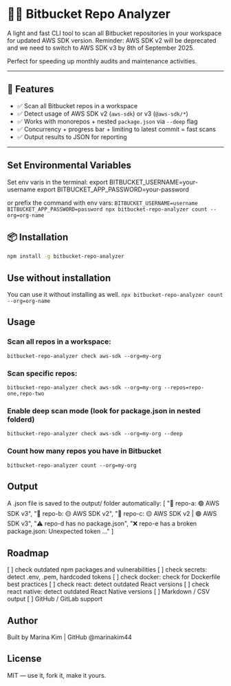 # 🕵️‍♀️ Bitbucket Repo Analyzer

A light and fast CLI tool to scan all Bitbucket repositories in your workspace for updated AWS SDK version.
Reminder: AWS SDK v2 will be deprecated and we need to switch to AWS SDK v3 by 8th of September 2025.

Perfect for speeding up monthly audits and maintenance activities.

---

## 🚀 Features

- ✅ Scan all Bitbucket repos in a workspace
- ✅ Detect usage of AWS SDK v2 (`aws-sdk`) or v3 (`@aws-sdk/*`)
- ✅ Works with monorepos + nested `package.json` via `--deep` flag
- ✅ Concurrency + progress bar + limiting to latest commit = fast scans
- ✅ Output results to JSON for reporting

---

## Set Environmental Variables

Set env varis in the terminal:
export BITBUCKET_USERNAME=your-username
export BITBUCKET_APP_PASSWORD=your-password

or prefix the command with env vars:
`BITBUCKET_USERNAME=username BITBUCKET_APP_PASSWORD=password npx bitbucket-repo-analyzer count --org=org-name`

## 📦 Installation

```bash
npm install -g bitbucket-repo-analyzer
```

## Use without installation

You can use it without installing as well.
`npx bitbucket-repo-analyzer count --org=org-name`

## Usage

### Scan all repos in a workspace:

`bitbucket-repo-analyzer check aws-sdk --org=my-org`

### Scan specific repos:

`bitbucket-repo-analyzer check aws-sdk --org=my-org --repos=repo-one,repo-two`

### Enable deep scan mode (look for package.json in nested folderd)

`bitbucket-repo-analyzer check aws-sdk --org=my-org --deep`

### Count how many repos you have in Bitbucket

`bitbucket-repo-analyzer count --org=my-org`

## Output

A .json file is saved to the output/ folder automatically:
[
"🔎 repo-a: 🟢 AWS SDK v3",
"🔎 repo-b: 🟡 AWS SDK v2",
"🔎 repo-c: 🟡 AWS SDK v2 | 🟢 AWS SDK v3",
"⚠️ repo-d has no package.json",
"❌ repo-e has a broken package.json: Unexpected token ..."
]

## Roadmap

[ ] check outdated npm packages and vulnerabilities
[ ] check secrets: detect .env, .pem, hardcoded tokens
[ ] check docker: check for Dockerfile best practices
[ ] check react: detect outdated React versions
[ ] check react native: detect outdated React Native versions
[ ] Markdown / CSV output
[ ] GitHub / GitLab support

## Author

Built by Marina Kim | GitHub @marinakim44

## License

MIT — use it, fork it, make it yours.
